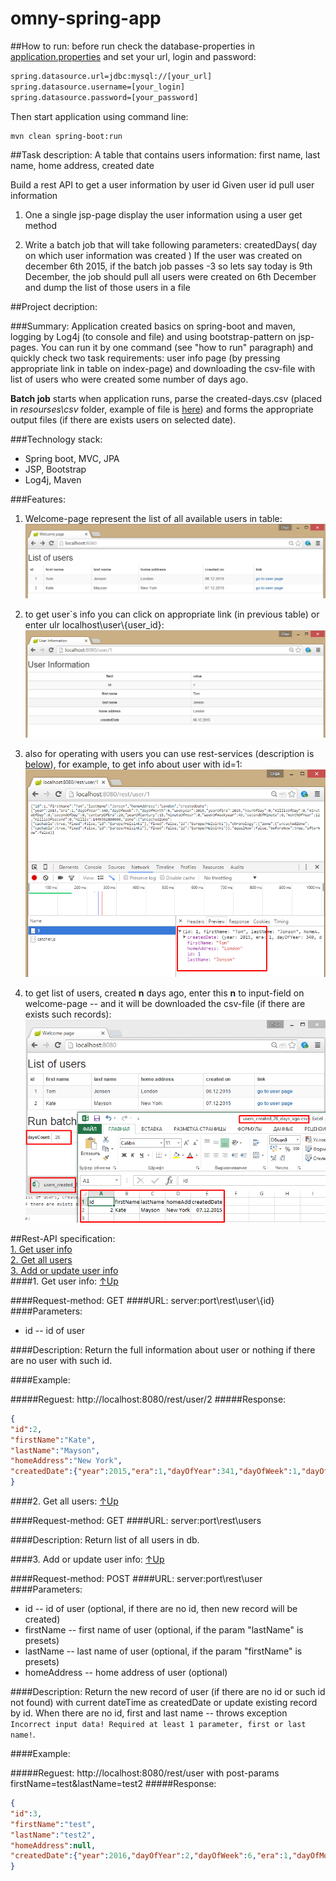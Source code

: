 # omny-spring-app

##How to run: 
before run check the database-properties in [application.properties](/src/main/resources/application.properties)
and set your url, login and password:

```txt
spring.datasource.url=jdbc:mysql://[your_url]
spring.datasource.username=[your_login]
spring.datasource.password=[your_password]
```
Then start application using command line:
```
mvn clean spring-boot:run
```

##Task description:
A table that contains users information: first name, last name, home address, created date

Build a rest API to get a user information by user id
Given user id pull user information

1) One a single jsp-page display the user information using a user get method

2) Write a batch job that will take following parameters: createdDays( day on which user information was created )
If the user was created on december 6th 2015, if the batch job passes -3 so lets say today is 9th December, the job should pull all users were created on 6th December and dump the list of those users in a file


##Project decription:

###Summary:
Application created basics on spring-boot and maven, logging by Log4j (to console and file) and using bootstrap-pattern on jsp-pages.
You can run it by one command (see "how to run" paragraph) and quickly check two task requirements: user info page (by pressing appropriate link in table on index-page) and downloading the csv-file with list of users who were created some number of days ago.

**Batch job** starts when application runs, parse the created-days.csv (placed in *resourses\csv* folder, example of file is [here](/src/main/resources/csv/created-days.csv)) and forms the appropriate output files (if there are exists users on selected date).

###Technology stack:
- Spring boot, MVC, JPA
- JSP, Bootstrap
- Log4j, Maven

###Features:
1) Welcome-page represent the list of all available users in table:
![image](/screenshots/welcome-page.png)

2) to get user`s info you can click on appropriate link (in previous table) or enter ulr localhost\user\\{user_id}:
![image](/screenshots/user-info-page.png)

3) also for operating with users you can use rest-services (description is <a href="#0_api_contents">below</a>), for example, to get info about user with id=1: <br/>
![image](/screenshots/user-info-rest-page.png)

4) to get list of users, created **n** days ago, enter this **n** to input-field on welcome-page -- and it will be downloaded the csv-file (if there are exists such records):
![image](/screenshots/download-csv.png)

<a name="0_api_contents">
##Rest-API specification:</a><br/>
<a href="#1_getUserInfo">1. Get user info</a><br/>
<a href="#2_getAllUsers">2. Get all users</a><br/>
<a href="#3_setUserInfo">3. Add or update user info</a><br/>

<a name="1_getUserInfo">
####1. Get user info:
</a><a href="#0_api_contents">↑Up</a>

####Request-method:
GET
####URL: 
server:port\\rest\user\\{id}
####Parameters:
- id -- id of user

####Description:
Return the full information about user or nothing if there are no user with such id.

####Example:

#####Reguest:
http://localhost:8080/rest/user/2
#####Response:
```json
{
"id":2,
"firstName":"Kate",
"lastName":"Mayson",
"homeAddress":"New York",
"createdDate":{"year":2015,"era":1,"dayOfYear":341,"dayOfWeek":1,"dayOfMonth":7,"weekyear":2015,"yearOfEra":2015,"hourOfDay":0,"millisOfDay":0,"minuteOfDay":0,"secondOfDay":0,"centuryOfEra":20,"yearOfCentury":15,"minuteOfHour":0,"weekOfWeekyear":50,"secondOfMinute":0,"monthOfYear":12,"millisOfSecond":0,"millis":1449439200000,"zone":{"uncachedZone":{"cachable":true,"fixed":false,"id":"Europe/Helsinki"},"fixed":false,"id":"Europe/Helsinki"},"chronology":{"zone":{"uncachedZone":{"cachable":true,"fixed":false,"id":"Europe/Helsinki"},"fixed":false,"id":"Europe/Helsinki"}},"equalNow":false,"beforeNow":true,"afterNow":false}
}
```

<a name="2_getAllUsers">
####2. Get all users:
</a><a href="#0_api_contents">↑Up</a>

####Request-method:
GET
####URL: 
server:port\\rest\users

####Description:
Return list of all users in db.

<a name="3_setUserInfo">
####3. Add or update user info:
</a><a href="#0_api_contents">↑Up</a>

####Request-method:
POST
####URL: 
server:port\\rest\user
####Parameters:
- id -- id of user (optional, if there are no id, then new record will be created)
- firstName -- first name of user (optional, if the param "lastName" is presets)
- lastName -- last name of user (optional, if the param "firstName" is presets)
- homeAddress -- home address of user (optional)

####Description:
Return the new record of user (if there are no id or such id not found) with current dateTime as createdDate or update existing record by id.
When there are no id, first and last name -- throws exception ```Incorrect input data! Required at least 1 parameter, first or last name!```.

####Example:

#####Reguest:
http://localhost:8080/rest/user with post-params firstName=test&lastName=test2
#####Response:
```json
{
"id":3,
"firstName":"test",
"lastName":"test2",
"homeAddress":null,
"createdDate":{"year":2016,"dayOfYear":2,"dayOfWeek":6,"era":1,"dayOfMonth":2,"millisOfDay":0,"secondOfDay":0,"minuteOfDay":0,"hourOfDay":0,"yearOfEra":2016,"weekyear":2015,"monthOfYear":1,"yearOfCentury":16,"weekOfWeekyear":53,"secondOfMinute":0,"minuteOfHour":0,"centuryOfEra":20,"millisOfSecond":0,"millis":1451685600000,"zone":{"uncachedZone":{"cachable":true,"fixed":false,"id":"Europe/Helsinki"},"fixed":false,"id":"Europe/Helsinki"},"chronology":{"zone":{"uncachedZone":{"cachable":true,"fixed":false,"id":"Europe/Helsinki"},"fixed":false,"id":"Europe/Helsinki"}},"equalNow":false,"afterNow":false,"beforeNow":true}
}
```
